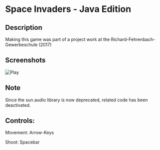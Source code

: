 # Space Invaders - Java Edition

## Description

Making this game was part of a project work at the Richard-Fehrenbach-Gewerbeschule (2017)

## Screenshots
![Play](https://user-images.githubusercontent.com/82582800/143043557-1d34508d-3a29-460b-9469-fb94427e50aa.png)

## Note
Since the sun.audio library is now deprecated, related code has been deactivated.

## Controls:
Movement: Arrow-Keys

Shoot: Spacebar

